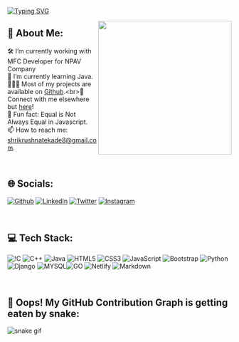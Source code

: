 
[![Typing SVG](https://readme-typing-svg.herokuapp.com?font=Fira+Code&pause=1000&color=F71865&width=442&height=58&lines=Hello+Friends+%2CI'm++Shrikrushna+Tekade)](https://git.io/typing-svg)

<img align='right' src="https://media.giphy.com/media/qgQUggAC3Pfv687qPC/giphy.gif" width="300">

## 💫 About Me:
🛠   I’m currently working with MFC Developer for NPAV Company <br>🚀   I’m currently learning Java.<br>👨🏻‍💻 Most of my projects are available on [Github]([https://github.com/Shivam-Saini-SS](https://github.com/Shrikrushnatekade)).<br>💬   Connect with me elsewhere but [here]()!<br>👾   Fun fact: Equal is Not Always Equal in Javascript.<br>📫   How to reach me: shrikrushnatekade8@gmail.com.

<br>

## 🌐 Socials:
[![Github](https://img.shields.io/badge/GitHub-100000?style=for-the-badge&logo=github&logoColor=white)](https://github.com/Shrikrushnatekade)  [![LinkedIn](https://img.shields.io/badge/LinkedIn-0077B5?style=for-the-badge&logo=linkedin&logoColor=white)](https://www.linkedin.com/in/shrikrushnatekade/) [![Twitter](https://img.shields.io/badge/Twitter-1DA1F2?style=for-the-badge&logo=twitter&logoColor=white)](https://twitter.com/krushna_tekade) [![Instagram](https://img.shields.io/badge/Instagram-E4405F?style=for-the-badge&logo=instagram&logoColor=white)](https://www.instagram.com/mr__shrikrushna/)

<br>

## 💻 Tech Stack:
 ![!C](https://img.shields.io/badge/C-00599C?style=for-the-badge&logo=c&logoColor=white) ![C++](https://img.shields.io/badge/C%2B%2B-00599C?style=for-the-badge&logo=c%2B%2B&logoColor=white) ![Java](https://img.shields.io/badge/java-%23ED8B00.svg?style=flat&logo=java&logoColor=white) ![HTML5](https://img.shields.io/badge/html5-%23E34F26.svg?style=flat&logo=html5&logoColor=white) ![CSS3](https://img.shields.io/badge/css3-%231572B6.svg?style=flat&logo=css3&logoColor=white) ![JavaScript](https://img.shields.io/badge/javascript-%23323330.svg?style=flat&logo=javascript&logoColor=%23F7DF1E)
![Bootstrap](https://img.shields.io/badge/bootstrap-%23563D7C.svg?style=flat&logo=bootstrap&logoColor=white) ![Python](https://img.shields.io/badge/Python-14354C?style=for-the-badge&logo=python&logoColor=white) ![Django](https://img.shields.io/badge/Django-092E20?style=for-the-badge&logo=django&logoColor=white) ![MYSQL](https://img.shields.io/badge/MySQL-00000F?style=for-the-badge&logo=mysql&logoColor=white)![GO](https://img.shields.io/badge/Go-00ADD8?style=for-the-badge&logo=go&logoColor=white) ![Netlify](https://img.shields.io/badge/netlify-%23000000.svg?style=flat&logo=netlify&logoColor=#00C7B7) ![Markdown](https://img.shields.io/badge/markdown-%23000000.svg?style=flat&logo=markdown&logoColor=white)

<br>

## 🐍 Oops! My GitHub Contribution Graph is getting eaten by snake:
![snake gif](https://github.com/Shrikrushnatekade/shrikrushnatekade/blob/output/github-contribution-grid-snake.svg)


<!--
**Shrikrushnatekade/shrikrushnatekade** is a ✨ _special_ ✨ repository because its `README.md` (this file) appears on your GitHub profile.

Here are some ideas to get you started:

- 🔭 I’m currently working on ...
- 🌱 I’m currently learning ...
- 👯 I’m looking to collaborate on ...
- 🤔 I’m looking for help with ...
- 💬 Ask me about ...
- 📫 How to reach me: ...
- 😄 Pronouns: ...
- ⚡ Fun fact: ...
-->
